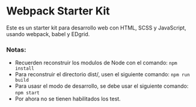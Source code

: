# Webpack Starter Kit
Este es un starter kit para desarrollo web con HTML, SCSS y JavaScript, usando webpack, babel y EDgrid.

### Notas:
* Recuerden reconstruir los modulos de Node con el comando: ```npm install```
* Para reconstruir el directorio dist/, usen el siguiente comando: ```npm run build```
* Para usasr el modo de desarrollo, se debe usar el siguiente comando: ```npm start```
* Por ahora no se tienen habilitados los test.
